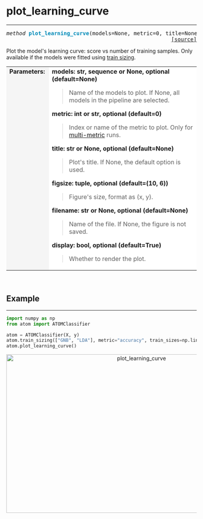 # plot_learning_curve
---------------------

<pre><em>method</em> <strong style="color:#008AB8">plot_learning_curve</strong>(models=None, metric=0, title=None, figsize=(10, 6), filename=None, display=True)
<div align="right"><a href="https://github.com/tvdboom/ATOM/blob/master/atom/plots.py#L2876">[source]</a></div></pre>
Plot the model's learning curve: score vs number of training samples. Only
 available if the models were fitted using [train sizing](../../../user_guide/#train-sizing).
<table width="100%">
<tr>
<td width="15%" style="vertical-align:top; background:#F5F5F5;"><strong>Parameters:</strong></td>
<td width="75%" style="background:white;">
<strong>models: str, sequence or None, optional (default=None)</strong>
<blockquote>
Name of the models to plot. If None, all models in the pipeline are selected.
</blockquote>
<strong>metric: int or str, optional (default=0)</strong>
<blockquote>
Index or name of the metric to plot. Only for <a href="../../../user_guide/#metric">multi-metric</a> runs.
</blockquote>
<strong>title: str or None, optional (default=None)</strong>
<blockquote>
Plot's title. If None, the default option is used.
</blockquote>
<strong>figsize: tuple, optional (default=(10, 6))</strong>
<blockquote>
Figure's size, format as (x, y).
</blockquote>
<strong>filename: str or None, optional (default=None)</strong>
<blockquote>
Name of the file. If None, the figure is not saved.
</blockquote>
<strong>display: bool, optional (default=True)</strong>
<blockquote>
Whether to render the plot.
</blockquote>
</tr>
</table>
<br />



## Example
----------

```python
import numpy as np
from atom import ATOMClassifier

atom = ATOMClassifier(X, y)
atom.train_sizing(["GNB", "LDA"], metric="accuracy", train_sizes=np.linspace(0.1, 1.0, 9), bagging=5)
atom.plot_learning_curve()
```
<div align="center">
    <img src="../../../img/plots/plot_learning_curve.png" alt="plot_learning_curve" width="700" height="420"/>
</div>
